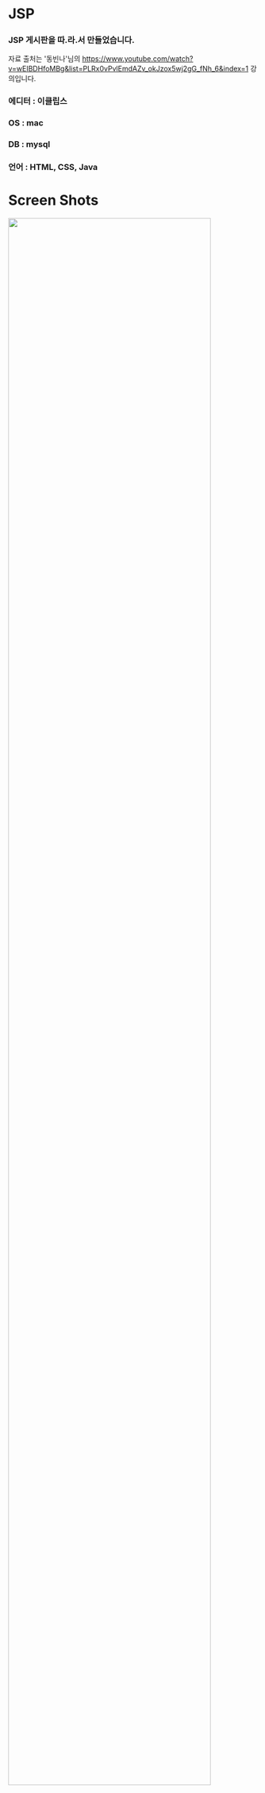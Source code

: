 # JSP

### JSP 게시판을 따.라.서 만들었습니다.

자료 출처는 '동빈나'님의 
https://www.youtube.com/watch?v=wEIBDHfoMBg&list=PLRx0vPvlEmdAZv_okJzox5wj2gG_fNh_6&index=1 
강의입니다.

 ### 에디터 : 이클립스
 ### OS : mac
 ### DB : mysql
 ### 언어 : HTML, CSS, Java

# Screen Shots

<div>
  <img src="https://user-images.githubusercontent.com/45477679/63255597-fca1b700-c2b0-11e9-9317-23b93078d3e1.png" width="90%"></img>
   <img src="https://user-images.githubusercontent.com/45477679/63255599-fca1b700-c2b0-11e9-86c8-965744d9859c.png" width="90%"></img>
    <img src="https://user-images.githubusercontent.com/45477679/63255601-fd3a4d80-c2b0-11e9-8a25-fe30455ea1b3.png" width="90%"></img>
     <img src="https://user-images.githubusercontent.com/45477679/63255603-fd3a4d80-c2b0-11e9-9cbb-38570972d35f.png" width="90%"></img>
     <img src="https://user-images.githubusercontent.com/45477679/63403326-b87df600-c419-11e9-80ea-d10005c4317b.png" width="90%"></img>
<img src="https://user-images.githubusercontent.com/45477679/63403331-bd42aa00-c419-11e9-85e8-6389af73368b.png" width="90%"></img>
<img src="https://user-images.githubusercontent.com/45477679/63403339-c59ae500-c419-11e9-8f4e-4289ae8eb554.png" width="90%"></img>
<img src="https://user-images.githubusercontent.com/45477679/63403342-c764a880-c419-11e9-96c8-abc8a11c5337.png" width="90%"></img>

</div>
